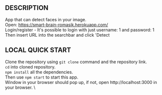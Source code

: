## DESCRIPTION

App that can detect faces in your image. \
Open: https://smart-brain-romasik.herokuapp.com/ \
Login/register - It's possible to login with just username: 1 and password: 1 \
Then insert URL into the searchbar and click 'Detect 

## LOCAL QUICK START

Clone the repository using `git clone` command and the repository link. \
`cd` into cloned repository. \
`npm install` all the dependencies. \
Then use `npm start` to start this app. \
Window in your browser should pop up, if not, open http://localhost:3000 in your browser. \
